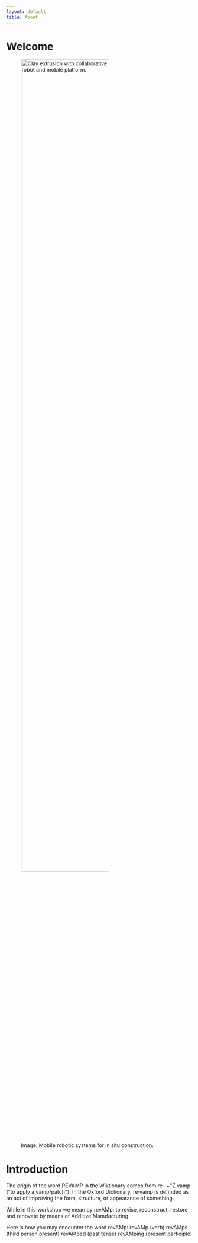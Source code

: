```yaml
---
layout: default
title: About
---
```

# Welcome


<figure>
  <img src="{{site.baseurl}}images/title_img.jpg" alt="Clay extrusion with collaborative robot and mobile platform." style="width:75%" class="center">
  <figcaption>Image: Mobile robotic systems for in situ construction.</figcaption>
</figure>


# Introduction

The origin of the word REVAMP in the Wiktionary comes from re- +"Ž vamp (“to apply a vamp/patch").
In the Oxford Dictionary, re·vamp is definded as an act of improving the form, structure, or appearance of something.

While in this workshop we mean by revAMp: to revise, reconstruct, restore and renovate by means of Additive Manufacturing.

Here is how you may encounter the word revAMp:
revAMp    (verb)
revAMps   (third person present)
revAMped  (past tense)
revAMping (present participle)
